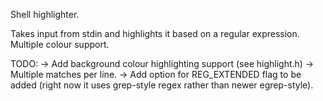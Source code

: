 Shell highlighter.

Takes input from stdin and highlights it based on a regular expression.  Multiple colour support.

TODO:
-> Add background colour highlighting support (see highlight.h)
-> Multiple matches per line.
-> Add option for REG_EXTENDED flag to be added (right now it uses grep-style regex rather than newer egrep-style).